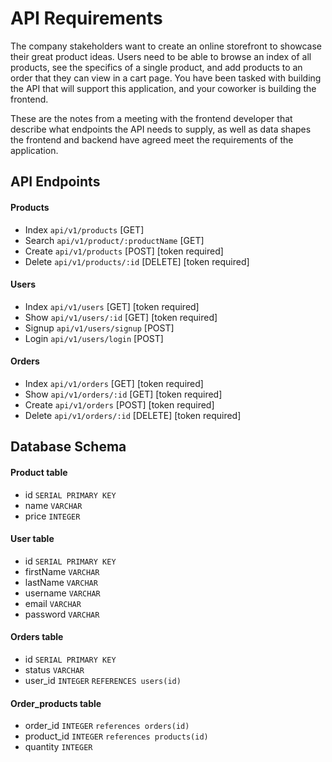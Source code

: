 # API Requirements
The company stakeholders want to create an online storefront to showcase their great product ideas. Users need to be able to browse an index of all products, see the specifics of a single product, and add products to an order that they can view in a cart page. You have been tasked with building the API that will support this application, and your coworker is building the frontend.

These are the notes from a meeting with the frontend developer that describe what endpoints the API needs to supply, as well as data shapes the frontend and backend have agreed meet the requirements of the application. 

## API Endpoints
#### Products
- Index `api/v1/products` [GET]
- Search `api/v1/product/:productName` [GET]
- Create `api/v1/products` [POST] [token required]
- Delete `api/v1/products/:id` [DELETE] [token required]
 
#### Users
- Index `api/v1/users` [GET] [token required]
- Show `api/v1/users/:id` [GET] [token required]
- Signup `api/v1/users/signup` [POST]
- Login `api/v1/users/login` [POST]

#### Orders
- Index `api/v1/orders` [GET] [token required]
- Show `api/v1/orders/:id` [GET] [token required]
- Create `api/v1/orders` [POST] [token required]
- Delete `api/v1/orders/:id` [DELETE] [token required]

## Database Schema
#### Product table
- id `SERIAL PRIMARY KEY`
- name `VARCHAR`
- price `INTEGER`

#### User table
- id `SERIAL PRIMARY KEY`
- firstName `VARCHAR`
- lastName `VARCHAR`
- username `VARCHAR`
- email `VARCHAR`
- password `VARCHAR`

#### Orders table
- id `SERIAL PRIMARY KEY`
- status `VARCHAR`
- user_id `INTEGER` `REFERENCES users(id)`

#### Order_products table
- order_id `INTEGER` `references orders(id)`
- product_id `INTEGER` `references products(id)`
- quantity `INTEGER`
